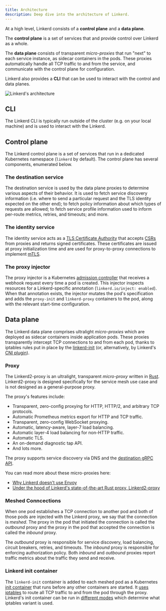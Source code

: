 ```yaml
---
title: Architecture
description: Deep dive into the architecture of Linkerd.
---
```


At a high level, Linkerd consists of a **control plane** and a **data plane**.

The **control plane** is a set of services that and provide control over
Linkerd as a whole.

The **data plane** consists of transparent _micro-proxies_ that run "next" to
each service instance, as sidecar containers in the pods. These proxies
automatically handle all TCP traffic to and from the service, and communicate
with the control plane for configuration.

Linkerd also provides a **CLI** that can be used to interact with the control
and data planes.

![Linkerd's architecture](/docs/images/architecture/control-plane.png "Linkerd's architecture")

## CLI

The Linkerd CLI is typically run outside of the cluster (e.g. on your local
machine) and is used to interact with the Linkerd.

## Control plane

The Linkerd control plane is a set of services that run in a dedicated
Kubernetes namespace (`linkerd` by default). The control plane has several
components, enumerated below.

### The destination service

The destination service is used by the data plane proxies to determine various
aspects of their behavior. It is used to fetch service discovery information
(i.e. where to send a particular request and the TLS identity expected on the
other end); to fetch policy information about which types of requests are
allowed; to fetch service profile information used to inform per-route metrics,
retries, and timeouts; and more.

### The identity service

The identity service acts as a [TLS Certificate
Authority](https://en.wikipedia.org/wiki/Certificate_authority) that accepts
[CSRs](https://en.wikipedia.org/wiki/Certificate_signing_request) from proxies
and returns signed certificates. These certificates are issued at proxy
initialization time and are used for proxy-to-proxy connections to implement
[mTLS](../../features/automatic-mtls/).

### The proxy injector

The proxy injector is a Kubernetes [admission
controller](https://kubernetes.io/docs/reference/access-authn-authz/admission-controllers/)
that receives a webhook request every time a pod is created. This injector
inspects resources for a Linkerd-specific annotation (`linkerd.io/inject:
enabled`). When that annotation exists, the injector mutates the pod's
specification and adds the `proxy-init` and `linkerd-proxy` containers to the
pod, along with the relevant start-time configuration.

## Data plane

The Linkerd data plane comprises ultralight _micro-proxies_ which are deployed
as sidecar containers inside application pods. These proxies transparently
intercept TCP connections to and from each pod, thanks to iptables rules put in
place by the [linkerd-init](#linkerd-init-container) (or, alternatively, by
Linkerd's [CNI plugin](../../features/cni/)).

### Proxy

The Linkerd2-proxy is an ultralight, transparent _micro-proxy_ written in
[Rust](https://www.rust-lang.org/). Linkerd2-proxy is designed specifically for
the service mesh use case and is not designed as a general-purpose proxy.

The proxy's features include:

* Transparent, zero-config proxying for HTTP, HTTP/2, and arbitrary TCP
  protocols.
* Automatic Prometheus metrics export for HTTP and TCP traffic.
* Transparent, zero-config WebSocket proxying.
* Automatic, latency-aware, layer-7 load balancing.
* Automatic layer-4 load balancing for non-HTTP traffic.
* Automatic TLS.
* An on-demand diagnostic tap API.
* And lots more.

The proxy supports service discovery via DNS and the
[destination gRPC API](https://github.com/linkerd/linkerd2-proxy-api).

You can read more about these micro-proxies here:

* [Why Linkerd doesn't use Envoy](/2020/12/03/why-linkerd-doesnt-use-envoy/)
* [Under the hood of Linkerd's state-of-the-art Rust proxy,
  Linkerd2-proxy](/2020/07/23/under-the-hood-of-linkerds-state-of-the-art-rust-proxy-linkerd2-proxy/)

### Meshed Conncections

When one pod establishes a TCP connection to another pod and both of those pods
are injected with the Linkerd proxy, we say that the connection is *meshed*.
The proxy in the pod that initiated the connection is called the *outbound*
proxy and the proxy in the pod that accepted the connection is called the
*inbound* proxy.

The *outbound* proxy is responsible for service discovery, load balancing,
circuit breakers, retries, and timeouts. The *inbound* proxy is responsible for
enforcing authorization policy. Both *inbound* and *outbound* proxies report
traffic metrics about the traffic they send and receive.

### Linkerd init container

The `linkerd-init` container is added to each meshed pod as a Kubernetes [init
container](https://kubernetes.io/docs/concepts/workloads/pods/init-containers/)
that runs before any other containers are started. It [uses
iptables](../iptables/) to route all TCP traffic to and from the pod through
the proxy. Linkerd's init container can be run in [different
modes](../../features/nft/) which determine what iptables variant is used.
